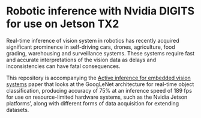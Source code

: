 # Robotic inference with Nvidia DIGITS for use on Jetson TX2 

Real-time inference of vision system in robotics has recently acquired significant prominence in self-driving cars, drones, agriculture, food grading, warehousing and surveillance systems. These systems require fast and accurate interpretations of the vision data as delays and inconsistencies can have fatal consequences.

This repository is accompanying the [Active inference for embedded vision systems](https://github.com/Heych88/robond-inference/blob/master/Active%20inference%20for%20embedded%20vision%20systems.pdf) paper that looks at the GoogLeNet architecture for real-time object classification, producing accuracy of 75% at an inference speed of 189 fps for use on resource-limited hardware systems, such as the Nvidia Jetson platforms’, along with different forms of data acquisition for extending datasets.
